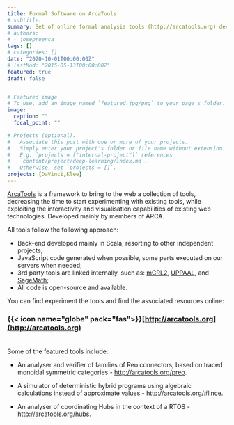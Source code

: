 ```yaml
---
title: Formal Software on ArcaTools
# subtitle: 
summary: Set of online formal analysis tools (http://arcatools.org) developed together with [Arca](http://arca.di.uminho.pt) members, within the [DaVinci](http://davinci.di.uminho.pt) and [KLEE](http://klee.di.uminho.pt) projects.
# authors:
# - joseproenca
tags: []
# categories: []
date: "2020-10-01T00:00:00Z"
# lastMod: "2015-05-13T00:00:00Z"
featured: true
draft: false


# Featured image
# To use, add an image named `featured.jpg/png` to your page's folder. 
image:
  caption: ""
  focal_point: ""

# Projects (optional).
#   Associate this post with one or more of your projects.
#   Simply enter your project's folder or file name without extension.
#   E.g. `projects = ["internal-project"]` references 
#   `content/project/deep-learning/index.md`.
#   Otherwise, set `projects = []`.
projects: [DaVinci,Klee]
---
```


[ArcaTools](http://arcatools.org) is a framework to bring to the web a collection of tools, decreasing the time to start experimenting with existing tools, while exploiting the interactivity and visualisation capabilities of existing web technologies. Developed mainly by members of ARCA.

All tools follow the following approach:

- Back-end developed mainly in Scala, resorting to other independent projects;
- JavaScript code generated when possible, some parts executed on our servers when needed;
- 3rd party tools are linked internally, such as: [mCRL2](https://mcrl2.org), [UPPAAL](http://uppaal.org), and [SageMath](https://www.sagemath.org);
- All code is open-source and available.

You can find experiment the tools and find the associated resources online:

### {{< icon name="globe" pack="fas">}}[http://arcatools.org](http://arcatools.org)

<p style="padding-top: 20px;">
Some of the featured tools include:
</p>

- An analyser and verifier of families of Reo connectors, based on traced monoidal symmetric categories - http://arcatools.org/preo.

- A simulator of deterministic hybrid programs using algebraic calculations instead of approximate values - http://arcatools.org/#lince.

 - An analyser of coordinating Hubs in the context of a RTOS - http://arcatools.org/hubs.
